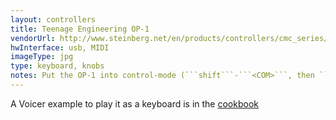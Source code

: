 ```yaml
---
layout: controllers
title: Teenage Engineering OP-1
vendorUrl: http://www.steinberg.net/en/products/controllers/cmc_series/models/cmc_qc.html
hwInterface: usb, MIDI
imageType: jpg
type: keyboard, knobs
notes: Put the OP-1 into control-mode (```shift```-```<COM>```, then ```2```)
---
```


A Voicer example to play it as a keyboard is in the [cookbook](https://github.com/ModalityTeam/ModalityWorkshop/blob/master/cookbook/keyboard/keyboard-NPVoicer.scd)
